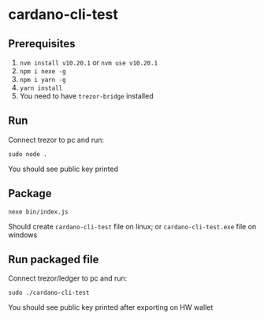 # cardano-cli-test

## Prerequisites
1. `nvm install v10.20.1` or `nvm use v10.20.1`
2. `npm i nexe -g`
3. `npm i yarn -g`
4. `yarn install`
5. You need to have `trezor-bridge` installed

## Run
Connect trezor to pc and run:
```
sudo node .
```
You should see public key printed

## Package
```
nexe bin/index.js
```
Should create `cardano-cli-test` file on linux; or `cardano-cli-test.exe` file on windows

## Run packaged file
Connect trezor/ledger to pc and run:
```
sudo ./cardano-cli-test
```
You should see public key printed after exporting on HW wallet
